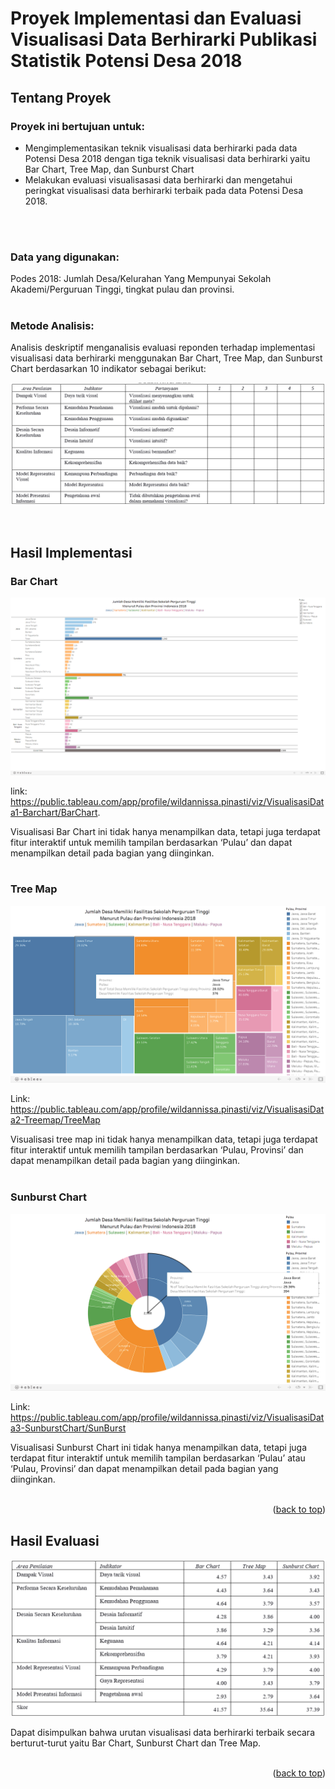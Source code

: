 <div id="top"></div>

# Proyek Implementasi dan Evaluasi Visualisasi Data Berhirarki Publikasi Statistik Potensi Desa 2018

<!-- ABOUT THE PROJECT -->
## Tentang Proyek
### Proyek ini bertujuan untuk:  
- Mengimplementasikan teknik visualisasi data berhirarki pada data Potensi Desa 2018 dengan tiga teknik visualisasi data berhirarki yaitu Bar Chart, Tree Map, dan Sunburst Chart
- Melakukan evaluasi visualisasasi data berhirarki dan mengetahui peringkat visualisasi data berhirarki terbaik pada data Potensi Desa 2018.
<br/>
<br/>

### Data yang digunakan:
Podes 2018: Jumlah Desa/Kelurahan Yang Mempunyai 
Sekolah Akademi/Perguruan Tinggi, tingkat pulau dan provinsi.
<br/>
<br/>

### Metode Analisis:
Analisis deskriptif menganalisis evaluasi reponden terhadap implementasi visualisasi data berhirarki menggunakan Bar Chart, Tree Map, dan Sunburst Chart berdasarkan 10 indikator sebagai berikut:
<br/>

![indikator](images/indikator.png)

<br/>

## Hasil Implementasi

### Bar Chart
![barchart](images/barchart.png)

link: https://public.tableau.com/app/profile/wildannissa.pinasti/viz/VisualisasiData1-Barchart/BarChart.

Visualisasi Bar Chart ini tidak hanya menampilkan data, tetapi juga terdapat fitur interaktif untuk memilih tampilan berdasarkan ‘Pulau’ dan dapat menampilkan detail pada bagian yang diinginkan.
<br/>
<br/>

### Tree Map
![treemap](images/treemap.png)

Link: https://public.tableau.com/app/profile/wildannissa.pinasti/viz/VisualisasiData2-Treemap/TreeMap

Visualisasi tree map ini tidak hanya menampilkan data, tetapi juga terdapat fitur interaktif untuk memilih tampilan berdasarkan ‘Pulau, Provinsi’ dan dapat menampilkan detail pada bagian yang diinginkan.
<br/>
<br/>

### Sunburst Chart
![sunburstchart](images/sunburstchart.png)

Link: https://public.tableau.com/app/profile/wildannissa.pinasti/viz/VisualisasiData3-SunburstChart/SunBurst

Visualisasi Sunburst Chart ini tidak hanya menampilkan data, tetapi juga terdapat fitur interaktif untuk memilih tampilan berdasarkan ‘Pulau’ atau ‘Pulau, Provinsi’ dan dapat menampilkan detail pada bagian yang diinginkan.
<br/>
<br/>

<p align="right">(<a href="#top">back to top</a>)</p>

## Hasil Evaluasi
![hasilevaluasi](images/hasilevaluasi.png)

Dapat disimpulkan bahwa urutan visualisasi data berhirarki terbaik secara berturut-turut yaitu Bar Chart, Sunburst Chart dan Tree Map.
<br/>
<br/>

<p align="right">(<a href="#top">back to top</a>)</p>
